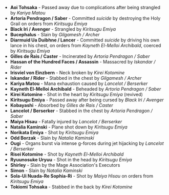 - **Aoi Tohsaka** - Passed away due to complications after being strangled by *Kariya Matou*
- **Artoria Pendragon / Saber** - Committed _suicide_ by destroying the Holy Grail on orders from *Kiritsugu Emiya*
- **Black Iri / Avenger** - Strangled by _Kiritsugu Emiya_
- **Bucephalus** - Slain by _Gilgamesh / Archer_
- **Diarmuid Ua Duibhne / Lancer** - Committed _suicide_ by driving his own lance in his chest, on orders from *Kayneth El-Melloi Archibald*, coerced by *Kiritsugu Emiya*
- **Gilles de Rais / Caster** - Incinerated by _Artoria Pendragon / Saber_
- **Hassan of the Hundred Faces / Assassin** - Massacred by _Iskandar / Rider_
- **Irisviel von Einzbern** - Neck broken by _Kirei Kotomine_
- **Iskandar / Rider** - Stabbed in the chest by _Gilgamesh / Archer_
- **Kariya Matou** - Mana exhaustion caused by _Lancelot / Berserker_
- **Kayneth El-Melloi Archibald** - Beheaded by _Artoria Pendragon / Saber_
- **Kirei Kotomine** - Shot in the heart by _Kiritsugu Emiya_ (revived)
- **Kiritsugu Emiya** - Passed away after being cursed by *Black Iri / Avenger*
- **Kobayashi** - Absorbed by _Gilles de Rais / Caster_
- **Lancelot / Berserker** - Stabbed in the chest by _Artoria Pendragon / Saber_
- **Maiya Hisau** - Fatally injured by _Lancelot / Berserker_
- **Natalia Kaminski** - Plane shot down by _Kiritsugu Emiya_
- **Norikata Emiya** - Shot by _Kiritsugu Emiya_
- **Odd Borzak** - Slain by _Natalia Kaminski_
- **Ougi** - Organs burst via intense g-forces during jet hijacking by _Lancelot / Berserker_
- **Risei Kotomine** - Shot by _Kayneth El-Melloi Archibald_
- **Ryuunosuke Uryuu** - Shot in the head by _Kiritsugu Emiya_
- **Shirley** - Slain by the Mage Association's Executors
- **Simon** - Slain by _Natalia Kaminski_
- **Sola-Ui Nuada-Re Sophia-Ri** - Shot by _Maiya Hisau_ on orders from *Kiritsugu Emiya*
- **Tokiomi Tohsaka** - Stabbed in the back by _Kirei Kotomine_
